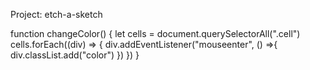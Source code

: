 Project: etch-a-sketch


function changeColor() {
    let cells = document.querySelectorAll(".cell")
    cells.forEach((div) => {
        div.addEventListener("mouseenter", () =>{
            div.classList.add("color")
        })
    })
}